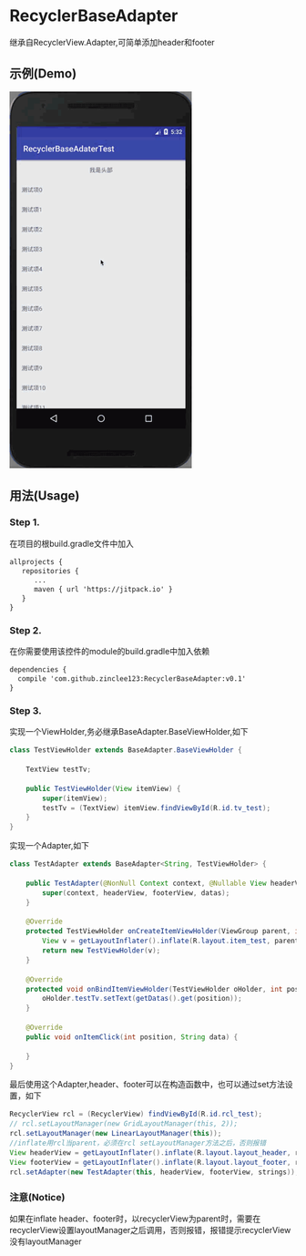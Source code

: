 # RecyclerBaseAdapter
继承自RecyclerView.Adapter,可简单添加header和footer

## 示例(Demo)
<p><img src="https://github.com/zinclee123/RecyclerBaseAdapter/blob/master/img/Demo.gif?raw=true?raw=true" width="320" alt="Screenshot"/></p>

## 用法(Usage)
### Step 1.
在项目的根build.gradle文件中加入<br/>
```
allprojects {
   repositories {
      ...
      maven { url 'https://jitpack.io' }
   }
}
   ```
### Step 2.
在你需要使用该控件的module的build.gradle中加入依赖<br/>
```
dependencies {
  compile 'com.github.zinclee123:RecyclerBaseAdapter:v0.1'
}
```
### Step 3.
实现一个ViewHolder,务必继承BaseAdapter.BaseViewHolder,如下</br>
```java
class TestViewHolder extends BaseAdapter.BaseViewHolder {

    TextView testTv;

    public TestViewHolder(View itemView) {
        super(itemView);
        testTv = (TextView) itemView.findViewById(R.id.tv_test);
    }
}
```
实现一个Adapter,如下</br>
```java
class TestAdapter extends BaseAdapter<String, TestViewHolder> {

    public TestAdapter(@NonNull Context context, @Nullable View headerView, @Nullable View footerView, List<String> datas) {
        super(context, headerView, footerView, datas);
    }

    @Override
    protected TestViewHolder onCreateItemViewHolder(ViewGroup parent, int viewType) {
        View v = getLayoutInflater().inflate(R.layout.item_test, parent, false);
        return new TestViewHolder(v);
    }

    @Override
    protected void onBindItemViewHolder(TestViewHolder oHolder, int position) {
        oHolder.testTv.setText(getDatas().get(position));
    }

    @Override
    public void onItemClick(int position, String data) {

    }
}
```
最后使用这个Adapter,header、footer可以在构造函数中，也可以通过set方法设置，如下</br>
```java
RecyclerView rcl = (RecyclerView) findViewById(R.id.rcl_test);
// rcl.setLayoutManager(new GridLayoutManager(this, 2));
rcl.setLayoutManager(new LinearLayoutManager(this));
//inflate用rcl当parent，必须在rcl setLayoutManager方法之后，否则报错
View headerView = getLayoutInflater().inflate(R.layout.layout_header, rcl, false);
View footerView = getLayoutInflater().inflate(R.layout.layout_footer, rcl, false);
rcl.setAdapter(new TestAdapter(this, headerView, footerView, strings));
```

### 注意(Notice)
如果在inflate header、footer时，以recyclerView为parent时，需要在recyclerView设置layoutManager之后调用，否则报错，报错提示recyclerView没有layoutManager</br>
